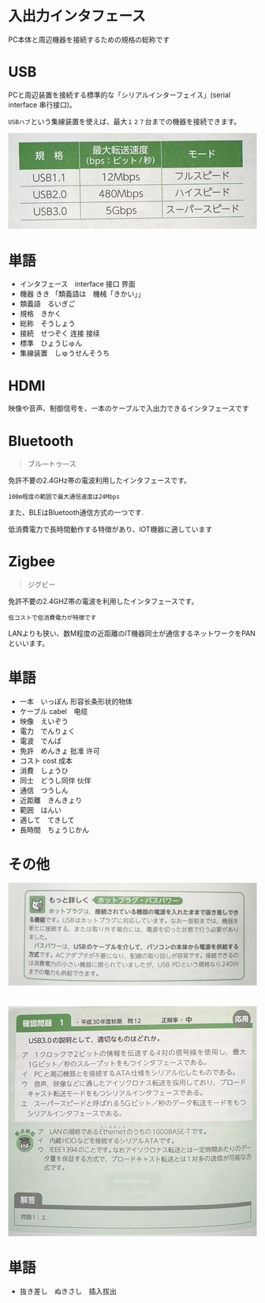 # 入出力インタフェース

PC本体と周辺機器を接続するための規格の総称です

# USB

PCと周辺装置を接続する標準的な「シリアルインターフェイス」(serial interface 串行接口)。

`USBハブ`という集線装置を使えば、最大`１２７`台までの機器を接続できます。

![Alt](./image/91.jpg)

# 単語

* インタフェース　interface 接口 界面
* 機器 きき 「類義語は　機械「きかい」」
* 類義語　るいぎご
* 規格　きかく
* 総称　そうしょう
* 接続　せつぞく 连接 接续 
* 標準　ひょうじゅん
* 集線装置　しゅうせんそうち

# HDMI

映像や音声、制御信号を、一本のケーブルで入出力できるインタフェースです

# Bluetooth
> ブル―トゥ―ス

免許不要の2.4GHz帯の電波利用したインタフェースです。

`100m程度の範囲で最大通信速度は24Mbps`

また、BLEはBluetooth通信方式の一つです.

低消費電力で長時間動作する特徴があり、lOT機器に適しています

# Zigbee
> ジグビー

免許不要の2.4GHZ帯の電波を利用したインタフェースです。

`低コストで低消費電力が特徴です`

LANよりも狭い、数M程度の近距離のIT機器同士が通信するネットワークをPANといいます。

# 単語

* 一本　いっぽん 形容长条形状的物体
* ケーブル cabel　电缆
* 映像　えいぞう
* 電力　でんりょく
* 電波　でんぱ
* 免許　めんきょ 批准 许可
* コスト cost 成本
* 消費　しょうひ
* 同士　どうし同伴 伙伴
* 通信　つうしん
* 近距離　きんきょり
* 範囲　はんい
* 適して　てきして
* 長時間　ちょうじかん

# その他

![Alt](./image/90.jpg)

# 
![Alt](./image/92.jpg)

# 単語

* 抜き差し　ぬきさし　插入拔出
